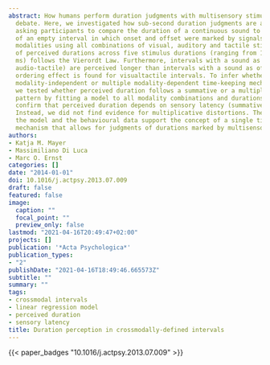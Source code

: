 ```yaml
---
abstract: How humans perform duration judgments with multisensory stimuli is an ongoing
  debate. Here, we investigated how sub-second duration judgments are achieved by
  asking participants to compare the duration of a continuous sound to the duration
  of an empty interval in which onset and offset were marked by signals of different
  modalities using all combinations of visual, auditory and tactile stimuli. The pattern
  of perceived durations across five stimulus durations (ranging from 100. ms to 900.
  ms) follows the Vierordt Law. Furthermore, intervals with a sound as onset (audio-visual,
  audio-tactile) are perceived longer than intervals with a sound as offset. No modality
  ordering effect is found for visualtactile intervals. To infer whether a single
  modality-independent or multiple modality-dependent time-keeping mechanisms exist
  we tested whether perceived duration follows a summative or a multiplicative distortion
  pattern by fitting a model to all modality combinations and durations. The results
  confirm that perceived duration depends on sensory latency (summative distortion).
  Instead, we did not find evidence for multiplicative distortions. The results of
  the model and the behavioural data support the concept of a single time-keeping
  mechanism that allows for judgments of durations marked by multisensory stimuli.
authors:
- Katja M. Mayer
- Massimiliano Di Luca
- Marc O. Ernst
categories: []
date: "2014-01-01"
doi: 10.1016/j.actpsy.2013.07.009
draft: false
featured: false
image:
  caption: ""
  focal_point: ""
  preview_only: false
lastmod: "2021-04-16T20:49:47+02:00"
projects: []
publication: '*Acta Psychologica*'
publication_types:
- "2"
publishDate: "2021-04-16T18:49:46.665573Z"
subtitle: ""
summary: ""
tags:
- crossmodal intervals
- linear regression model
- perceived duration
- sensory latency
title: Duration perception in crossmodally-defined intervals
---
```

{{< paper_badges "10.1016/j.actpsy.2013.07.009" >}}
